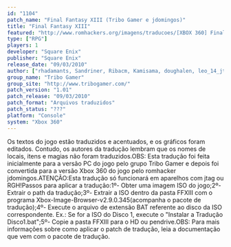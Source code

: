 ```yaml
---
id: "1104"
patch_name: "Final Fantasy XIII (Tribo Gamer e jdomingos)"
title: "Final Fantasy XIII"
featured: "http://www.romhackers.org/imagens/traducoes/[XBOX 360] Final Fantasy XIII - Tribo Gamer - 1.jpg"
type: ["RPG"]
players: 1
developer: "Square Enix"
publisher: "Square Enix"
release_date: "09/03/2010"
author: ["rhadamants, Sandriner, Ribacm, Kamisama, doughalen, leo_14_jti, Nabukolvisk, Frerol e MattKazRevisores: rhadamants, Kamisama, Ribacm, Lantier, Mathew2Colaborador: H3rdell (instalador)Conversão para a versão Xbox 360: jdomingos"]
group_name: "Tribo Gamer"
group_site: "http://www.tribogamer.com/"
patch_version: "1.01"
patch_release: "09/03/2010"
patch_format: "Arquivos traduzidos"
patch_status: "???"
platform: "Console"
system: "Xbox 360"
---
```


Os textos do jogo estão traduzidos e acentuados, e os gráficos foram editados. Contudo, os autores da tradução lembram que os nomes de locais, itens e magias não foram traduzidos.OBS: Esta tradução foi feita inicialmente para a versão PC do jogo pelo grupo Tribo Gamer e depois foi convertida para a versão Xbox 360 do jogo pelo romhacker jdomingos.ATENÇÃO:Esta tradução só funcionará em aparelhos com jtag ou RGH!Passos para aplicar a tradução:1º- Obter uma imagem ISO do jogo;2º- Extrair o path da tradução;3º- Extrair a ISO dentro da pasta FFXIII com o programa Xbox-Image-Browser-v2.9.0.345(acompanha o pacote de tradução);4º- Execute o arquivo de extensão BAT referente ao disco da ISO correspondente. Ex.: Se for a ISO do Disco 1, execute o "Instalar a Tradução Disco1.bat";5º- Copie a pasta FFXIII para o HD ou pendrive.OBS: Para mais informações sobre como aplicar o patch de tradução, leia a documentação que vem com o pacote de tradução.